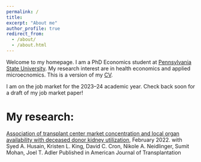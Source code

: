 ```yaml
---
permalink: /
title: 
excerpt: "About me"
author_profile: true
redirect_from: 
  - /about/
  - /about.html
---
```


Welcome to my homepage. I am a PhD Economics student at [Pennsylvania State University](https://econ.la.psu.edu/). My research interest are in health economics and applied microecnomics. This is a version of my [CV](http://hanloong7.github.io/files/CV.pdf).

I am on the job market for the 2023–24 academic year. Check back soon for a draft of my job market paper!

My research: 
======
[Association of transplant center market concentration and local organ availability with deceased donor kidney utilization](http://hanloong7.github.io/files/kidney_market.pdf), February 2022.
with Syed A. Husain, Kristen L. King, David C. Cron, Nikole A. Neidlinger, Sumit Mohan, Joel T. Adler
Published in American Journal of Transplantation

